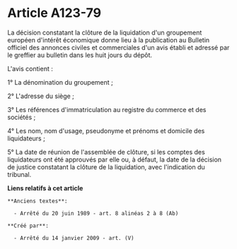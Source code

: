 # Article A123-79

La décision constatant la clôture de la liquidation d'un groupement européen d'intérêt économique donne lieu à la publication
au Bulletin officiel des annonces civiles et commerciales d'un avis établi et adressé par le greffier au bulletin dans les
huit jours du dépôt.

L'avis contient :

1° La dénomination du groupement ;

2° L'adresse du siège ;

3° Les références d'immatriculation au registre du commerce et des sociétés ;

4° Les nom, nom d'usage, pseudonyme et prénoms et domicile des liquidateurs ;

5° La date de réunion de l'assemblée de clôture, si les comptes des liquidateurs ont été approuvés par elle ou, à défaut, la
date de la décision de justice constatant la clôture de la liquidation, avec l'indication du tribunal.

**Liens relatifs à cet article**

	**Anciens textes**:

	  - Arrêté du 20 juin 1989 - art. 8 alinéas 2 à 8 (Ab)

	**Créé par**:

	  - Arrêté du 14 janvier 2009 - art. (V)

